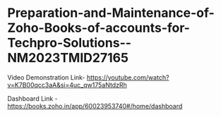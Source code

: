 # Preparation-and-Maintenance-of-Zoho-Books-of-accounts-for-Techpro-Solutions--NM2023TMID27165

Video Demonstration Link- https://youtube.com/watch?v=K7B00qcc3aA&si=4uc_qw175aNtdzRh

Dashboard Link - https://books.zoho.in/app/60023953740#/home/dashboard
